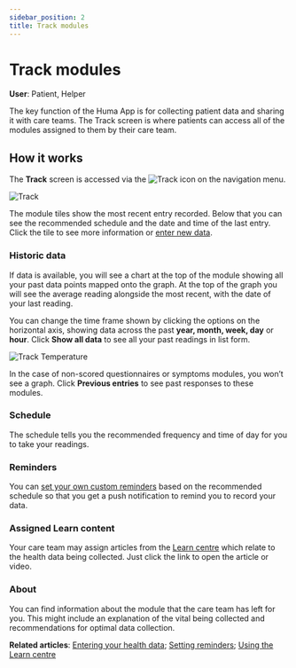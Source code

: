 ```yaml
---
sidebar_position: 2
title: Track modules
---
```

# Track modules
**User**: Patient, Helper

The key function of the Huma App is for collecting patient data and sharing it with care teams. The Track screen is where patients can access all of the modules assigned to them by their care team.

## How it works​

The **Track** screen is accessed via the ![Track](../assets/TrackIcon.png) icon on the navigation menu. 

![Track](../assets/Track.png)

The module tiles show the most recent entry recorded. Below that you can see the recommended schedule and the date and time of the last entry. Click the tile to see more information or [enter new data](./entering-your-health-data.md).

### Historic data
If data is available, you will see a chart at the top of the module showing all your past data points mapped onto the graph. At the top of the graph you will see the average reading alongside the most recent, with the date of your last reading. 

You can change the time frame shown by clicking the options on the horizontal axis, showing data across the past **year, month, week, day** or **hour**. Click **Show all data** to see all your past readings in list form.

![Track Temperature](../assets/tracktemp.png)

In the case of non-scored questionnaires or symptoms modules, you won’t see a graph. Click **Previous entries** to see past responses to these modules. 

### Schedule

The schedule tells you the recommended frequency and time of day for you to take your readings.

### Reminders

You can [set your own custom reminders](./setting-reminders.md) based on the recommended schedule so that you get a push notification to remind you to record your data.

### Assigned Learn content

Your care team may assign articles from the [Learn centre](./learn.md) which relate to the health data being collected. Just click the link to open the article or video.

### About
You can find information about the module that the care team has left for you. This might include an explanation of the vital being collected and recommendations for optimal data collection.

**Related articles**: [Entering your health data](./entering-your-health-data.md); [Setting reminders](./setting-reminders.md); [Using the Learn centre](./learn.md)
